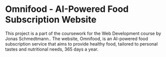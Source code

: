 # Omnifood - AI-Powered Food Subscription Website

This project is a part of the coursework for the Web Development course by Jonas Schmedtmann.. The website, Omnifood, is an AI-powered food subscription service that aims to provide healthy food, tailored to personal tastes and nutritional needs, 365 days a year.
